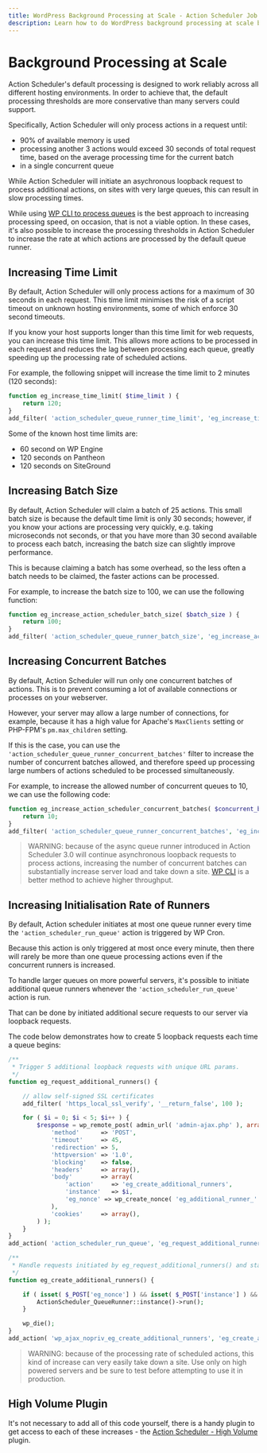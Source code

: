 ```yaml
---
title: WordPress Background Processing at Scale - Action Scheduler Job Queue
description: Learn how to do WordPress background processing at scale by tuning the Action Scheduler job queue's default WP Cron runner.
---
```

# Background Processing at Scale

Action Scheduler's default processing is designed to work reliably across all different hosting environments. In order to achieve that, the default processing thresholds are more conservative than many servers could support.

Specifically, Action Scheduler will only process actions in a request until:

* 90% of available memory is used
* processing another 3 actions would exceed 30 seconds of total request time, based on the average processing time for the current batch
* in a single concurrent queue

While Action Scheduler will initiate an asychronous loopback request to process additional actions, on sites with very large queues, this can result in slow processing times.

While using [WP CLI to process queues](/wp-cli/) is the best approach to increasing processing speed, on occasion, that is not a viable option. In these cases, it's also possible to increase the processing thresholds in Action Scheduler to increase the rate at which actions are processed by the default queue runner.

## Increasing Time Limit

By default, Action Scheduler will only process actions for a maximum of 30 seconds in each request. This time limit minimises the risk of a script timeout on unknown hosting environments, some of which enforce 30 second timeouts.

If you know your host supports longer than this time limit for web requests, you can increase this time limit. This allows more actions to be processed in each request and reduces the lag between processing each queue, greatly speeding up the processing rate of scheduled actions.

For example, the following snippet will increase the time limit to 2 minutes (120 seconds):

```php
function eg_increase_time_limit( $time_limit ) {
	return 120;
}
add_filter( 'action_scheduler_queue_runner_time_limit', 'eg_increase_time_limit' );
```

Some of the known host time limits are:

* 60 second on WP Engine
* 120 seconds on Pantheon
* 120 seconds on SiteGround

## Increasing Batch Size

By default, Action Scheduler will claim a batch of 25 actions. This small batch size is because the default time limit is only 30 seconds; however, if you know your actions are processing very quickly, e.g. taking microseconds not seconds, or that you have more than 30 second available to process each batch, increasing the batch size can slightly improve performance.

This is because claiming a batch has some overhead, so the less often a batch needs to be claimed, the faster actions can be processed.

For example, to increase the batch size to 100, we can use the following function:

```php
function eg_increase_action_scheduler_batch_size( $batch_size ) {
	return 100;
}
add_filter( 'action_scheduler_queue_runner_batch_size', 'eg_increase_action_scheduler_batch_size' );
```

## Increasing Concurrent Batches

By default, Action Scheduler will run only one concurrent batches of actions. This is to prevent consuming a lot of available connections or processes on your webserver.

However, your server may allow a large number of connections, for example, because it has a high value for Apache's `MaxClients` setting or PHP-FPM's `pm.max_children` setting.

If this is the case, you can use the `'action_scheduler_queue_runner_concurrent_batches'` filter to increase the number of concurrent batches allowed, and therefore speed up processing large numbers of actions scheduled to be processed simultaneously.

For example, to increase the allowed number of concurrent queues to 10, we can use the following code:

```php
function eg_increase_action_scheduler_concurrent_batches( $concurrent_batches ) {
	return 10;
}
add_filter( 'action_scheduler_queue_runner_concurrent_batches', 'eg_increase_action_scheduler_concurrent_batches' );
```

> WARNING: because of the async queue runner introduced in Action Scheduler 3.0 will continue asynchronous loopback requests to process actions, increasing the number of concurrent batches can substantially increase server load and take down a site. [WP CLI](/wp-cli/) is a better method to achieve higher throughput.

## Increasing Initialisation Rate of Runners

By default, Action scheduler initiates at most one queue runner every time the `'action_scheduler_run_queue'` action is triggered by WP Cron.

Because this action is only triggered at most once every minute, then there will rarely be more than one queue processing actions even if the concurrent runners is increased.

To handle larger queues on more powerful servers, it's possible to initiate additional queue runners whenever the `'action_scheduler_run_queue'` action is run.

That can be done by initiated additional secure requests to our server via loopback requests.

The code below demonstrates how to create 5 loopback requests each time a queue begins:

```php
/**
 * Trigger 5 additional loopback requests with unique URL params.
 */
function eg_request_additional_runners() {

	// allow self-signed SSL certificates
	add_filter( 'https_local_ssl_verify', '__return_false', 100 );

	for ( $i = 0; $i < 5; $i++ ) {
		$response = wp_remote_post( admin_url( 'admin-ajax.php' ), array(
			'method'      => 'POST',
			'timeout'     => 45,
			'redirection' => 5,
			'httpversion' => '1.0',
			'blocking'    => false,
			'headers'     => array(),
			'body'        => array(
				'action'     => 'eg_create_additional_runners',
				'instance'   => $i,
				'eg_nonce' => wp_create_nonce( 'eg_additional_runner_' . $i ),
			),
			'cookies'     => array(),
		) );
	}
}
add_action( 'action_scheduler_run_queue', 'eg_request_additional_runners', 0 );

/**
 * Handle requests initiated by eg_request_additional_runners() and start a queue runner if the request is valid.
 */
function eg_create_additional_runners() {

	if ( isset( $_POST['eg_nonce'] ) && isset( $_POST['instance'] ) && wp_verify_nonce( $_POST['eg_nonce'], 'eg_additional_runner_' . $_POST['instance'] ) ) {
		ActionScheduler_QueueRunner::instance()->run();
	}

	wp_die();
}
add_action( 'wp_ajax_nopriv_eg_create_additional_runners', 'eg_create_additional_runners', 0 );
```

> WARNING: because of the processing rate of scheduled actions, this kind of increase can very easily take down a site. Use only on high powered servers and be sure to test before attempting to use it in production.

## High Volume Plugin

It's not necessary to add all of this code yourself, there is a handy plugin to get access to each of these increases - the [Action Scheduler - High Volume](https://github.com/woocommerce/action-scheduler-high-volume) plugin.
